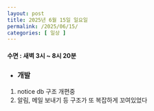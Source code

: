 ```yaml
---
layout: post
title: 2025년 6월 15일 일요일
permalink: /2025/06/15/
categories: [ 일상 ]
---
```

#### 수면 : 새벽 3시 ~ 8시 20분
* ### 개발
1. notice db 구조 개편중
2. 알림, 메일 보내기 등 구조가 또 복잡하게 꼬여있었다
